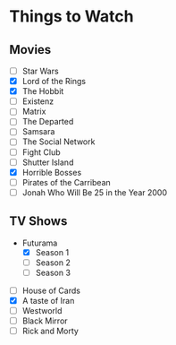 # Things to Watch

## Movies

 - [ ] Star Wars
 - [X] Lord of the Rings
 - [X] The Hobbit
 - [ ] Existenz
 - [ ] Matrix
 - [ ] The Departed
 - [ ] Samsara
 - [ ] The Social Network
 - [ ] Fight Club
 - [ ] Shutter Island
 - [X] Horrible Bosses
 - [ ] Pirates of the Carribean
 - [ ] Jonah Who Will Be 25 in the Year 2000

## TV Shows

 - Futurama
   - [X] Season 1
   - [ ] Season 2
   - [ ] Season 3
 - [ ] House of Cards
 - [X] A taste of Iran
 - [ ] Westworld
 - [ ] Black Mirror
 - [ ] Rick and Morty
